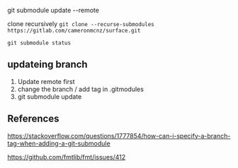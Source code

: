 git submodule update --remote

clone recursively
`git clone --recurse-submodules https://gitlab.com/cameronmcnz/surface.git`

`git submodule status`

## updateing branch

1. Update remote first
2. change the branch / add tag in .gitmodules
3. git submodule update

## References

https://stackoverflow.com/questions/1777854/how-can-i-specify-a-branch-tag-when-adding-a-git-submodule

https://github.com/fmtlib/fmt/issues/412
